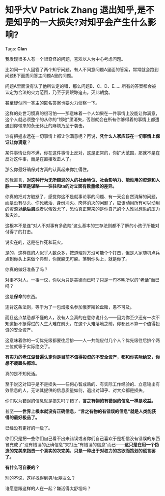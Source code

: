 # 知乎大V Patrick Zhang 退出知乎,是不是知乎的一大损失?对知乎会产生什么影响?

Tags: **Clan**

我发现很多人有一个很奇怪的问题，喜欢以人为中心考虑问题。

比如同一个人回答了两个知乎问题，有人不同意问题A里面的答案，常常就会跑到问题B下面质问答主问题A里的问题。

问题A里面没有认了他所认定的错，那么问题B、C、D、E……所有的答案都会被认定为合法的火力范围，乃至于要跟踪追击，灭此朝食。

甚至疑似同一答主的匿名答案也要火力侦察一下。

这样的处世习惯真的很可怕——那意味着一个人如果在一件事情上没能让你满意，这个人就必须整个的从你的“领地”里消失，否则就会在所有你够得着的事情上都遭遇到你带来的永无休止的麻烦乃至于袭击。

谁有把握永远在一切事情上都让你满意呢？再说，**凭什么人家应该在一切事情上保证让你满意**？

某件事情让你不满，你在这件事情上反对，这是正常的，你扩大范围，那就不是在反对这件事，而是在直接攻击人了。

那么你最好确保对方真的认真起来你扛得住。

恕我直言，**对这种行为无所顾忌的人的社会地位、社会影响力、能动用的资源和人脉——甚至是谋略——往往和ta的对立面有数量级的差异。**

你真的把对方触怒了，感觉你这不是就事论事的问题、有一天会自然消解的问题，而是没有尽头、你死我活、身份消灭、肉体消灭的问题了，应该动用所有可以动用的资源**以绝后患**或者以儆效尤了，恐怕真正带来的是你自己的个人难以想象的压力和灾难。

这根本不是连“对人不对事有多危险”这么基本的生存法则都不了解的小孩子所能对付得了的打击。

说实在的，这是在作死和玩火。

是的，这样做的人似乎人数众多，按道理对方没可能个个打击，但是人家随机点兵点到你头上来做个典型，你就躲无可躲。落到你头上，就是你了。

你真的做好准备了吗？

对事不对人，一事一议，你以为只是美德而已吗？只是一句不明所以的“老话”而已吗？

这是**保命**的东西。

违背这条法则，等于为了一包烟报名参加俄罗斯轮盘赌，愚不可及。

而且这点禁忌都不懂的人，没有人会真的在意你说什么——因为你至少还有一次不知道挺不挺得过的人生大难在前头，在这个大难落地之前，你都还不算一个值得投资的安全资产。

这意味着你的一切优先级都要往后排——人一共能应付几个人？优先级往后排个两三位就等于实际绝交了。

**有实力的老江湖普遍认定你是目前不值得投资的不安全资产，都和你实际绝交，你想不栽跟头都难。**

真的是不知死活。

至于说这对知乎是不是损失——任何心智成熟的、有实际工作经验的、立意输出有效信息的人，无论其提供的信息质量如何，退出对知乎、对大众都是损失。

你们以为错误的信息就是损失吗？错了，**言之有物的有错误的信息一样是收益。**

甚至——**世界上根本就没有正确信息，“言之有物的有错误的信息”就是人类能获得的最好极品了。**

已经没有更好的一级了。

你们只是把一些你们自己看不出来错误或者你们自己喜欢于是相信没有错误的东西冒充成了“没有错误的正确信息”来打压“有错误的信息”而已——**这只是在用一个伪造的完美来指责一个真实的次完美，只是一种出于对权力的贪欲而策划的谎言罢了。**

**有什么可自豪的？**

  


别的不说，这样找得到男/女朋友么？

谁愿意跟这样的人在一起？嫌活得太舒坦吗？



